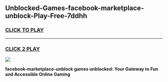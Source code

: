 
## Unblocked-Games-facebook-marketplace-unblock-Play-Free-7ddhh
<h3>
<a href="https://premium76.site?title=facebook-marketplace-unblock&ref=20M">CLICK TO PLAY</a></h3>
<hr>

<h3>
<a href="https://premium76.site?title=facebook-marketplace-unblock&ref=20M">CLICK 2 PLAY</a>
  
</h3>

<a href="https://premium76.site?title=facebook-marketplace-unblock&ref=19M"><img src="https://clearcache.store/games.png"></a>


**facebook-marketplace-unblock games unblocked: Your Gateway to Fun and Accessible Online Gaming**
